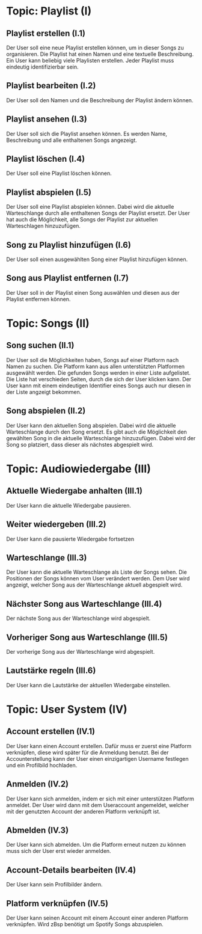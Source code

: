 # Topic: Playlist (I)
## Playlist erstellen (I.1)
Der User soll eine neue Playlist erstellen können, um in dieser Songs zu organisieren.
Die Playlist hat einen Namen und eine textuelle Beschreibung.
Ein User kann beliebig viele Playlisten erstellen.
Jeder Playlist muss eindeutig identifizierbar sein.

## Playlist bearbeiten (I.2)
Der User soll den Namen und die Beschreibung der Playlist ändern können.

## Playlist ansehen (I.3)
Der User soll sich die Playlist ansehen können.
Es werden Name, Beschreibung und alle enthaltenen Songs angezeigt.

## Playlist löschen (I.4)
Der User soll eine Playlist löschen können.

## Playlist abspielen (I.5)
Der User soll eine Playlist abspielen können.
Dabei wird die aktuelle Warteschlange durch alle enthaltenen Songs der Playlist ersetzt.
Der User hat auch die Möglichkeit, alle Songs der Playlist zur aktuellen Warteschlagen hinzuzufügen.

## Song zu Playlist hinzufügen (I.6)
Der User soll einen ausgewählten Song einer Playlist hinzufügen können.

## Song aus Playlist entfernen (I.7)
Der User soll in der Playlist einen Song auswählen und diesen aus der Playlist entfernen können.

# Topic: Songs (II)
## Song suchen (II.1)
Der User soll die Möglichkeiten haben, Songs auf einer Platform nach Namen zu suchen.
Die Platform kann aus allen unterstützten Platformen ausgewählt werden.
Die gefunden Songs werden in einer Liste aufgelistet.
Die Liste hat verschieden Seiten, durch die sich der User klicken kann.
Der User kann mit einem eindeutigen Identifier eines Songs auch nur diesen in der Liste angzeigt bekommen.

## Song abspielen (II.2)
Der User kann den aktuellen Song abspielen.
Dabei wird die aktuelle Warteschlange durch den Song ersetzt.
Es gibt auch die Möglichkeit den gewählten Song in die aktuelle Warteschlange hinzuzufügen.
Dabei wird der Song so platziert, dass dieser als nächstes abgespielt wird.

# Topic: Audiowiedergabe (III)
## Aktuelle Wiedergabe anhalten (III.1)
Der User kann die aktuelle Wiedergabe pausieren.

## Weiter wiedergeben (III.2)
Der User kann die pausierte Wiedergabe fortsetzen

## Warteschlange (III.3)
Der User kann die aktuelle Warteschlange als Liste der Songs sehen.
Die Positionen der Songs können vom User verändert werden.
Dem User wird angzeigt, welcher Song aus der Warteschlange aktuell abgespielt wird.

## Nächster Song aus Warteschlange (III.4)
Der nächste Song aus der Warteschlange wird abgespielt.

## Vorheriger Song aus Warteschlange (III.5)
Der vorherige Song aus der Warteschlange wird abgespielt.

## Lautstärke regeln (III.6)
Der User kann die Lautstärke der aktuellen Wiedergabe einstellen.

# Topic: User System (IV)
## Account erstellen (IV.1)
Der User kann einen Account erstellen.
Dafür muss er zuerst eine Platform verknüpfen, diese wird später für die Anmeldung benutzt.
Bei der Accounterstellung kann der User einen einzigartigen Username festlegen und ein Profilbild hochladen.

## Anmelden (IV.2)
Der User kann sich anmelden, indem er sich mit einer unterstützen Platform anmeldet.
Der User wird dann mit dem Useraccount angemeldet, welcher mit der genutzten Account der anderen Platform verknüpft ist.

## Abmelden (IV.3)
Der User kann sich abmelden. Um die Platform erneut nutzen zu können muss sich der User erst wieder anmelden.

## Account-Details bearbeiten (IV.4)
Der User kann sein Profilbilder ändern.

## Platform verknüpfen (IV.5)
Der User kann seinen Account mit einem Account einer anderen Platform verknüpfen.
Wird zBsp benötigt um Spotify Songs abzuspielen.